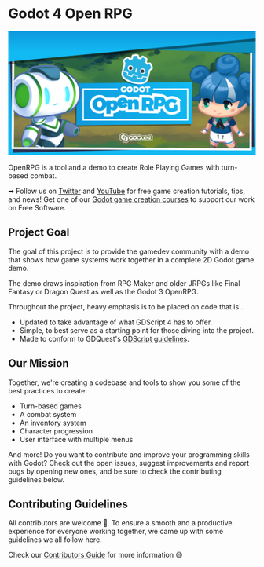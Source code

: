 # Godot 4 Open RPG

![Godot Open RPG banner](media/Open-RPG.png)

OpenRPG is a tool and a demo to create Role Playing Games with turn-based combat.

➡ Follow us on [Twitter](https://twitter.com/NathanGDQuest) and [YouTube](https://www.youtube.com/c/gdquest/) for free game creation tutorials, tips, and news! Get one of our [Godot game creation courses](https://gdquest.mavenseed.com/courses) to support our work on Free Software.

## Project Goal

The goal of this project is to provide the gamedev community with a demo that shows how game systems work together in a complete 2D Godot game demo.

The demo draws inspiration from RPG Maker and older JRPGs like Final Fantasy or Dragon Quest as well as the Godot 3 OpenRPG.

Throughout the project, heavy emphasis is to be placed on code that is...

- Updated to take advantage of what GDScript 4 has to offer.
- Simple, to best serve as a starting point for those diving into the project.
- Made to conform to GDQuest's [GDScript guidelines](https://gdquest.gitbook.io/gdquests-guidelines/godot-gdscript-guidelines).

## Our Mission

Together, we're creating a codebase and tools to show you some of the best practices to create:

- Turn-based games
- A combat system
- An inventory system
- Character progression
- User interface with multiple menus

And more! Do you want to contribute and improve your programming skills with Godot? Check out the open issues, suggest improvements and report bugs by opening new ones, and be sure to check the contributing guidelines below.

## Contributing Guidelines

All contributors are welcome 🙂. To ensure a smooth and a productive experience for everyone working together, we came up with some guidelines we all follow here.

Check our [Contributors Guide](https://gdquest.gitbook.io/gdquests-guidelines/contributing-to-gdquest-projects/) for more information 😄
